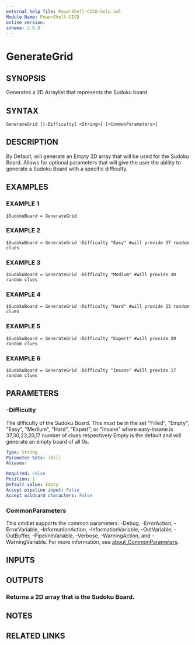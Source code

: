 ```yaml
---
external help file: PowerShell-CICD-help.xml
Module Name: PowerShell-CICD
online version:
schema: 2.0.0
---
```


# GenerateGrid

## SYNOPSIS
Generates a 2D Arraylist that represents the Sudoku board.

## SYNTAX

```
GenerateGrid [[-Difficulty] <String>] [<CommonParameters>]
```

## DESCRIPTION
By Default, will generate an Empty 2D array that will be used for the Sudoku Board.
Allows for optional parameters that will give the user the ability to generate a Sudoku Board with a specific difficulty.

## EXAMPLES

### EXAMPLE 1
```
$SudokuBoard = GenerateGrid
```

### EXAMPLE 2
```
$SudokuBoard = GenerateGrid -Difficulty "Easy" #will provide 37 random clues
```

### EXAMPLE 3
```
$SudokuBoard = GenerateGrid -Difficulty "Medium" #will provide 30 random clues
```

### EXAMPLE 4
```
$SudokuBoard = GenerateGrid -Difficulty "Hard" #will provide 23 random clues
```

### EXAMPLE 5
```
$SudokuBoard = GenerateGrid -Difficulty "Expert" #will provide 20 random clues
```

### EXAMPLE 6
```
$SudokuBoard = GenerateGrid -Difficulty "Insane" #will provide 17 random clues
```

## PARAMETERS

### -Difficulty
The difficulty of the Sudoku Board.
This must be in the set "Filled", "Empty", "Easy", "Medium", "Hard", "Expert", or "Insane" where easy-insane is 37,30,23,20,17 number of clues respectively
Empty is the default and will generate an empty board of all 0s.

```yaml
Type: String
Parameter Sets: (All)
Aliases:

Required: False
Position: 1
Default value: Empty
Accept pipeline input: False
Accept wildcard characters: False
```

### CommonParameters
This cmdlet supports the common parameters: -Debug, -ErrorAction, -ErrorVariable, -InformationAction, -InformationVariable, -OutVariable, -OutBuffer, -PipelineVariable, -Verbose, -WarningAction, and -WarningVariable. For more information, see [about_CommonParameters](http://go.microsoft.com/fwlink/?LinkID=113216).

## INPUTS

## OUTPUTS

### Returns a 2D array that is the Sudoku Board.
## NOTES

## RELATED LINKS
